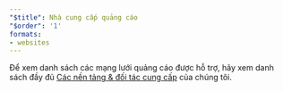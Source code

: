 ```yaml
---
"$title": Nhà cung cấp quảng cáo
"$order": '1'
formats:
- websites
---
```


Để xem danh sách các mạng lưới quảng cáo được hỗ trợ, hãy xem danh sách đầy đủ [Các nền tảng & đối tác cung cấp](../../../../support/faq/platform-and-vendor-partners.md) của chúng tôi.
